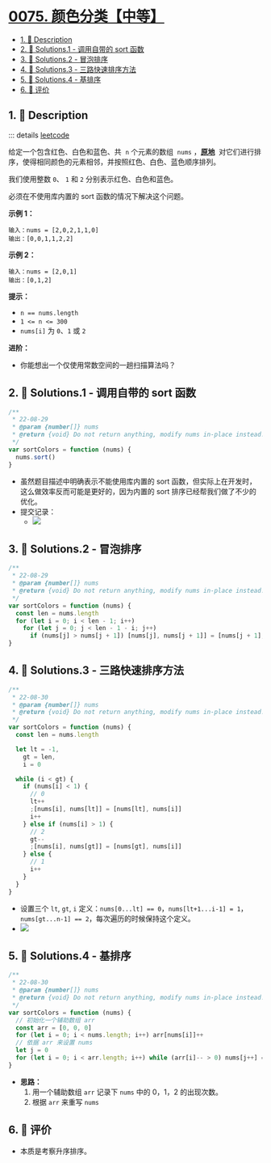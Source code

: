 # [0075. 颜色分类【中等】](https://github.com/Tdahuyou/TNotes.leetcode/tree/main/notes/0075.%20%E9%A2%9C%E8%89%B2%E5%88%86%E7%B1%BB%E3%80%90%E4%B8%AD%E7%AD%89%E3%80%91)

<!-- region:toc -->

- [1. 📝 Description](#1--description)
- [2. 🎯 Solutions.1 - 调用自带的 sort 函数](#2--solutions1---调用自带的-sort-函数)
- [3. 🎯 Solutions.2 - 冒泡排序](#3--solutions2---冒泡排序)
- [4. 🎯 Solutions.3 - 三路快速排序方法](#4--solutions3---三路快速排序方法)
- [5. 🎯 Solutions.4 - 基排序](#5--solutions4---基排序)
- [6. 🫧 评价](#6--评价)

<!-- endregion:toc -->

## 1. 📝 Description

::: details [leetcode](https://leetcode.cn/problems/sort-colors)

给定一个包含红色、白色和蓝色、共  `n` 个元素的数组  `nums` ，**[原地](https://baike.baidu.com/item/%E5%8E%9F%E5%9C%B0%E7%AE%97%E6%B3%95)**  对它们进行排序，使得相同颜色的元素相邻，并按照红色、白色、蓝色顺序排列。

我们使用整数 `0`、 `1` 和 `2` 分别表示红色、白色和蓝色。

必须在不使用库内置的 sort 函数的情况下解决这个问题。

**示例 1：**

```
输入：nums = [2,0,2,1,1,0]
输出：[0,0,1,1,2,2]
```

**示例 2：**

```
输入：nums = [2,0,1]
输出：[0,1,2]
```

**提示：**

- `n == nums.length`
- `1 <= n <= 300`
- `nums[i]` 为 `0`、`1` 或 `2`

**进阶：**

- 你能想出一个仅使用常数空间的一趟扫描算法吗？

## 2. 🎯 Solutions.1 - 调用自带的 sort 函数

```js
/**
 * 22-08-29
 * @param {number[]} nums
 * @return {void} Do not return anything, modify nums in-place instead.
 */
var sortColors = function (nums) {
  nums.sort()
}
```

- 虽然题目描述中明确表示不能使用库内置的 sort 函数，但实际上在开发时，这么做效率反而可能是更好的，因为内置的 sort 排序已经帮我们做了不少的优化。
- 提交记录：
  - ![](https://cdn.jsdelivr.net/gh/Tdahuyou/imgs@main/2024-11-10-14-35-56.png)

## 3. 🎯 Solutions.2 - 冒泡排序

```js
/**
 * 22-08-29
 * @param {number[]} nums
 * @return {void} Do not return anything, modify nums in-place instead.
 */
var sortColors = function (nums) {
  const len = nums.length
  for (let i = 0; i < len - 1; i++)
    for (let j = 0; j < len - 1 - i; j++)
      if (nums[j] > nums[j + 1]) [nums[j], nums[j + 1]] = [nums[j + 1], nums[j]]
}
```

## 4. 🎯 Solutions.3 - 三路快速排序方法

```js
/**
 * 22-08-30
 * @param {number[]} nums
 * @return {void} Do not return anything, modify nums in-place instead.
 */
var sortColors = function (nums) {
  const len = nums.length

  let lt = -1,
    gt = len,
    i = 0

  while (i < gt) {
    if (nums[i] < 1) {
      // 0
      lt++
      ;[nums[i], nums[lt]] = [nums[lt], nums[i]]
      i++
    } else if (nums[i] > 1) {
      // 2
      gt--
      ;[nums[i], nums[gt]] = [nums[gt], nums[i]]
    } else {
      // 1
      i++
    }
  }
}
```

- 设置三个 `lt`, `gt`, `i` 定义：`nums[0...lt] == 0`，`nums[lt+1...i-1] = 1`，`nums[gt...n-1] == 2`，每次遍历的时候保持这个定义。
- ![](https://cdn.jsdelivr.net/gh/Tdahuyou/imgs@main/2024-11-10-14-49-54.png)

## 5. 🎯 Solutions.4 - 基排序

```js
/**
 * 22-08-30
 * @param {number[]} nums
 * @return {void} Do not return anything, modify nums in-place instead.
 */
var sortColors = function (nums) {
  // 初始化一个辅助数组 arr
  const arr = [0, 0, 0]
  for (let i = 0; i < nums.length; i++) arr[nums[i]]++
  // 依据 arr 来设置 nums
  let j = 0
  for (let i = 0; i < arr.length; i++) while (arr[i]-- > 0) nums[j++] = i
}
```

- **思路：**
  1. 用一个辅助数组 `arr` 记录下 `nums` 中的 0，1，2 的出现次数。
  2. 根据 `arr` 来重写 `nums`

## 6. 🫧 评价

- 本质是考察升序排序。
